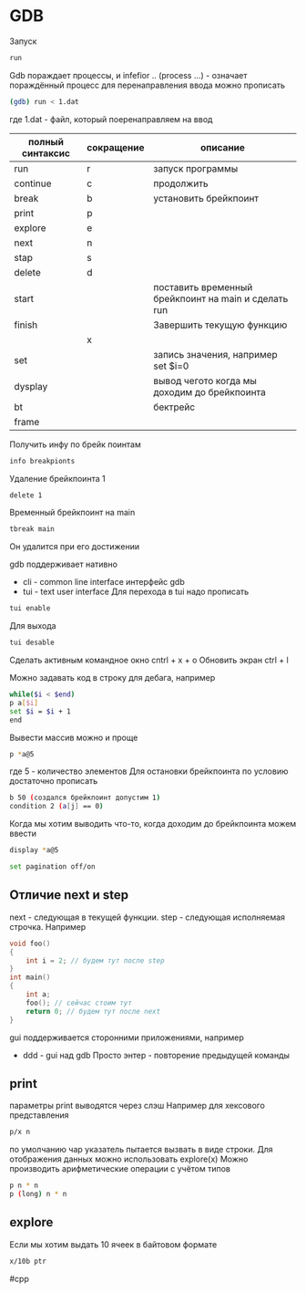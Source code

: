 # GDB

Запуск

```bash
run
```

Gdb пораждает процессы, и infefior .. (process ...) - означает пораждённый процесс
 для перенаправления ввода можно прописать
 ```bash
 (gdb) run < 1.dat
```
где 1.dat - файл, который  поеренаправляем на ввод

| полный синтаксис | сокращение | описание                                             |
| ---------------- | ---------- | ---------------------------------------------------- |
| run              | r          | запуск программы                                     |
| continue         | c          | продолжить                                           |
| break            | b          | установить брейкпоинт                                |
| print            | p          |                                                      |
| explore          | e          |                                                      |
| next             | n          |                                                      |
| stap             | s          |                                                      |
| delete           | d          |                                                      |
| start            |            | поставить временный брейкпоинт на main и сделать run |
| finish           |            | Завершить текущую функцию                            |
|                  | x          |                                                      |
| set              |            | запись значения, например set $i=0                   |
| dysplay          |            | вывод чегото когда мы доходим до брейкпоинта         |
| bt               |            | бектрейс                                             |
| frame            |            |                                                      |

Получить инфу по брейк поинтам
```bash
info breakpionts
```

Удаление брейкпоинта 1
```bash
delete 1
```

Временный брейкпоинт на main
```bash
tbreak main
```
Он удалится при его достижении



gdb поддерживает нативно 
- cli - common line interface интерфейс gdb
- tui - text user interface 
Для перехода в tui надо прописать
```bash
tui enable
```
Для выхода
```bash
tui desable
```
Сделать активным командное окно
cntrl + x + o
Обновить экран
ctrl + l

Можно задавать код в строку для дебага, например
```bash
while($i < $end)
p a[$i]
set $i = $i + 1
end
```
Вывести массив можно и проще
```bash
p *a@5
```
где 5 - количество элементов
Для остановки брейкпоинта по условию достаточно прописать
```bash
b 50 (создался брейкпоинт допустим 1)
condition 2 (a[j] == 0)
```
Когда мы хотим выводить что-то, когда доходим до брейкпоинта можем ввести
```bash
display *a@5
```
```bash
set pagination off/on
```
## Отличие next и step
next - следующая в текущей функции.
step - следующая исполняемая строчка. 
Например
```c++
void foo()
{
	int i = 2; // будем тут после step
}
int main()
{
	int a; 
	foo(); // сейчас стоим тут
	return 0; // будем тут после next
}
```
gui поддерживается сторонними приложениями, например
- ddd - gui над gdb
Просто энтер - повторение предыдущей команды
## print
параметры print выводятся через слэш
Например для хексового представления
```bash
p/x n
```
по умолчанию чар указатель пытается вызвать в виде строки. Для отображения данных можно использовать explore(x)
Можно производить арифметические операции с учётом типов
```bash
p n * n
p (long) n * n
```
## explore
Если мы хотим выдать 10 ячеек в байтовом формате
```bash
x/10b ptr
```

#cpp 